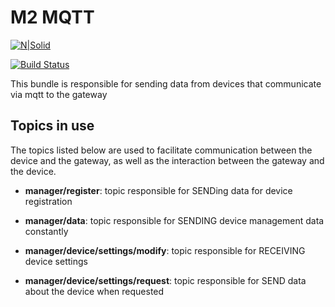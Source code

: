 # M2 MQTT

[![N|Solid](https://wiser.ufba.br/images/wiser.png)](https://wiser.ufba.br/)

[![Build Status](https://travis-ci.org/joemccann/dillinger.svg?branch=master)](https://travis-ci.org/joemccann/dillinger)

This bundle is responsible for sending data from devices that communicate via mqtt to the gateway

## Topics in use

The topics listed below are used to facilitate communication between the device and the gateway, as well as the interaction between the gateway and the device.

- **manager/register**: topic responsible for SENDing data for device registration
- **manager/data**: topic responsible for SENDING device management data constantly

- **manager/device/settings/modify**: topic responsible for RECEIVING device settings
- **manager/device/settings/request**: topic responsible for SEND data about the device when requested
